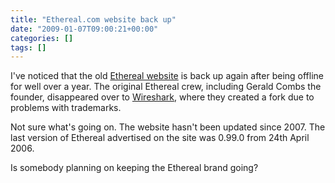 ```yaml
---
title: "Ethereal.com website back up"
date: "2009-01-07T09:00:21+00:00"
categories: []
tags: []
---
```


I've noticed that the old <a href="http://www.ethereal.com/">Ethereal website</a> is back up again after being offline for well over a year. The original Ethereal crew, including Gerald Combs the founder, disappeared over to <a href="http://www.wireshark.org/">Wireshark</a>, where they created a fork due to problems with trademarks.

Not sure what's going on. The website hasn't been updated since 2007. The last version of Ethereal advertised on the site was 0.99.0 from 24th April 2006.

Is somebody planning on keeping the Ethereal brand going?
